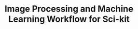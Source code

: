 ---
layout: post
title: Image Processing and Machine Learning Workflow for Sci-kit
description: "Learn ALL the things"
modified: 2014-02-27
tags: [machine learning, python, image processing]
image:
  feature: frustration.jpg
comments: true
share: true
---